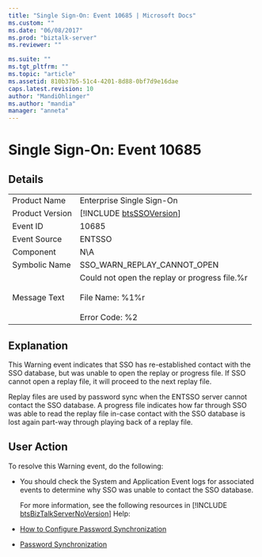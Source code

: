```yaml
---
title: "Single Sign-On: Event 10685 | Microsoft Docs"
ms.custom: ""
ms.date: "06/08/2017"
ms.prod: "biztalk-server"
ms.reviewer: ""

ms.suite: ""
ms.tgt_pltfrm: ""
ms.topic: "article"
ms.assetid: 810b37b5-51c4-4201-8d88-0bf7d9e16dae
caps.latest.revision: 10
author: "MandiOhlinger"
ms.author: "mandia"
manager: "anneta"
---
```

# Single Sign-On: Event 10685
## Details  

|                 |                                                                                                      |
|-----------------|------------------------------------------------------------------------------------------------------|
|  Product Name   |                                      Enterprise Single Sign-On                                       |
| Product Version |                     [!INCLUDE [btsSSOVersion](../includes/btsssoversion-md.md)]                      |
|    Event ID     |                                                10685                                                 |
|  Event Source   |                                                ENTSSO                                                |
|    Component    |                                                 N\A                                                  |
|  Symbolic Name  |                                     SSO_WARN_REPLAY_CANNOT_OPEN                                      |
|  Message Text   | Could not open the replay or progress file.%r<br /><br /> File Name: %1%r<br /><br /> Error Code: %2 |

## Explanation  
 This Warning event indicates that SSO has re-established contact with the SSO database, but was unable to open the replay or progress file. If SSO cannot open a replay file, it will proceed to the next replay file.  

 Replay files are used by password sync when the ENTSSO server cannot contact the SSO database. A progress file indicates how far through SSO was able to read the replay file in-case contact with the SSO database is lost again part-way through playing back of a replay file.  

## User Action  
 To resolve this Warning event, do the following:  

- You should check the System and Application Event logs for associated events to determine why SSO was unable to contact the SSO database.  

  For more information, see the following resources in [!INCLUDE [btsBizTalkServerNoVersion](../includes/btsbiztalkservernoversion-md.md)] Help:  

- [How to Configure Password Synchronization](../core/how-to-configure-password-synchronization.md)  

- [Password Synchronization](../core/password-synchronization2.md)
